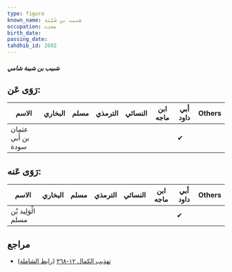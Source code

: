 ```yaml
---
type: figure
known_name: شبيب بن شَيْبَة
occupation: محدث
birth_date:
passing_date:
tahdhib_id: 2692
---
```

##### شبيب بن شيبة شامي

## رَوَى عَن:
| الاسم              | البخاري | مسلم | الترمذي | النسائي | ابن ماجه | أبي داود | Others |
| ------------------ | ------- | ---- | ------- | ------- | -------- | -------- | ------ |
| عثمان بن أَبي سودة |         |      |         |         |          | ✔        |        |
## رَوَى عَنه:
| الاسم              | البخاري | مسلم | الترمذي | النسائي | ابن ماجه | أبي داود | Others |
| ------------------ | ------- | ---- | ------- | ------- | -------- | -------- | ------ |
| الْوَلِيد بْن مسلم |         |      |         |         |          | ✔        |        |
## مراجع
- [تهذيب الكمال ١٢-٣٦٨](obsidian://open?vault=Tahdhib-al-Kamal&file=Figures/٢٦٩٢-شبيب%20بن%20شيبة%20شامي) ([رابط الشاملة](https://shamela.ws/book/3722/6141))